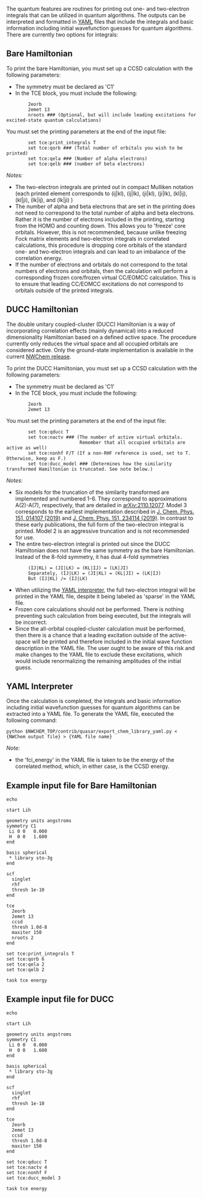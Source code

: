 The quantum features are routines for printing out one- and
two-electron integrals that can be utilized in quantum algorithms. The
outputs can be interpreted and formatted in
[YAML](https://en.wikipedia.org/wiki/YAML) files that include the
integrals and basic information including initial wavefunction guesses
for quantum algorithms. There are currently two options for integrals:

## Bare Hamiltonian

To print the bare Hamiltonian, you must set up a CCSD calculation with the following parameters:   
* The symmetry must be declared as 'C1'   
* In the TCE block, you must include the following:   
```
        2eorb
        2emet 13
        nroots ### (Optional, but will include leading excitations for excited-state quantum calculations)
```
You must set the printing parameters at the end of the input file:  
```
        set tce:print_integrals T
        set tce:qorb ### (Total number of orbitals you wish to be printed)
        set tce:qela ### (Number of alpha electrons)
        set tce:qelb ### (number of beta electrons)
```
_Notes:_  

* The two-electron integrals are printed out in compact Mulliken
notation (each printed element corresponds to (ij|kl), (ij|lk),
(ji|kl), (ji|lk), (kl|ij), (kl|ji), (lk|ij), and (lk|ji) )  
* The number
of alpha and beta electrons that are set in the printing does not need
to correspond to the total number of alpha and beta electrons. Rather
it is the number of electrons included in the printing, starting from
the HOMO and counting down. This allows you to 'freeze' core
orbitals. However, this is not recommended, because unlike freezing
Fock matrix elements and two-electron integrals in correlated
calculations, this procedure is dropping core orbitals of the standard
one- and two-electron integrals and can lead to an imbalance of the
correlation energy.  
* If the number of electrons and orbitals do not
correspond to the total numbers of electrons and orbitals, then the
calculation will perform a corresponding frozen core/frozen virtual
CC/EOMCC calculation. This is to ensure that leading CC/EOMCC
excitations do not correspond to orbitals outside of the printed
integrals.  

## DUCC Hamiltonian
The double unitary coupled-cluster (DUCC)
Hamiltonian is a way of incorporating correlation effects (mainly
dynamical) into a reduced dimensionality Hamiltonian based on a
defined active space. The procedure currently only reduces the virtual
space and all occupied orbitals are considered active. Only the
ground-state implementation is available in the current [NWChem
release](https://github.com/nwchemgit/nwchem/releases/tag/v7.0.0-release).  

To print the DUCC Hamiltonian, you must set up a CCSD calculation with the following parameters:  

* The symmetry must be declared as 'C1'  
* In the TCE block, you must include the following:  
```
        2eorb
        2emet 13
```
You must set the printing parameters at the end of the input file:  
```
        set tce:qducc T
        set tce:nactv ### (The number of active virtual orbitals. 
                           Remember that all occupied orbitals are active as well)
        set tce:nonhf F/T (If a non-RHF reference is used, set to T. Otherwise, keep as F.)
        set tce:ducc_model ### (Determines how the similarity transformed Hamiltonian is truncated. See note below.)
```
_Notes:_

* Six models for the truncation of the similarity transformed are implemented and numbered 1-6. They correspond to approximations A(2)-A(7), respectively, that are detailed in [arXiv:2110.12077](https://arxiv.org/abs/2110.12077). Model 3 corresponds to the earliest implementation described in [J. Chem. Phys. 151, 014107 (2019)](https://doi.org/10.1063/1.5094643) and [J. Chem. Phys. 151, 234114 (2019)]( https://doi.org/10.1063/1.5128103). In contrast to these early publications, the full form of the two-electron integral is printed. Model 2 is an aggressive truncation and is not recommended for use. 
* The entire two-electron integral is printed out since the DUCC Hamiltonian does not have the same symmetry as the bare Hamiltonian. Instead of the 8-fold symmetry, it has dual 4-fold symmetries    
```
        (IJ|KL) = (JI|LK) = (KL|IJ) = (LK|JI)  
        Separately, (IJ|LK) = (JI|KL) = (KL|JI) = (LK|IJ)  
        But (IJ|KL) /= (IJ|LK)    
```  
*  When utilizing the [YAML interpreter](#yaml-interpreter), the full two-electron integral will be printed in the YAML file, despite it being labeled as 'sparse' in the YAML file.   
* Frozen core calculations should not be performed. There is nothing preventing such calculation from being executed, but the integrals will be incorrect.   
* Since the all-orbital coupled-cluster calculation must be performed, then there is a chance that a leading excitation outside of the active-space will be printed and therefore included in the initial wave function description in the YAML file. The user ought to be aware of this risk and make changes to the YAML file to exclude these excitations, which would include renormalizing the remaining amplitudes of the initial guess.  

## YAML Interpreter
Once the calculation is completed, the integrals and basic information including initial wavefunction guesses for quantum algorithms can be extracted into a YAML file. To generate the YAML file, executed the following command:
```
python $NWCHEM_TOP/contrib/quasar/export_chem_library_yaml.py < {NWChem output file} > {YAML file name}
```
_Note:_
* the 'fci_energy' in the YAML file is taken to be the energy of the correlated method, which, in either case, is the CCSD energy.


## Example input file for Bare Hamiltonian

```
echo

start Lih

geometry units angstroms
symmetry C1
 Li 0 0   0.000
 H  0 0   1.600
end

basis spherical
 * library sto-3g
end

scf
  singlet
  rhf
  thresh 1e-10
end

tce
  2eorb
  2emet 13
  ccsd
  thresh 1.0d-8
  maxiter 150
  nroots 2
end

set tce:print_integrals T
set tce:qorb 6
set tce:qela 2
set tce:qelb 2

task tce energy
```

## Example input file for DUCC
```
echo

start Lih

geometry units angstroms
symmetry C1
 Li 0 0   0.000
 H  0 0   1.600
end

basis spherical
 * library sto-3g
end

scf
  singlet
  rhf
  thresh 1e-10
end

tce
  2eorb
  2emet 13
  ccsd
  thresh 1.0d-8
  maxiter 150
end

set tce:qducc T
set tce:nactv 4
set tce:nonhf F
set tce:ducc_model 3

task tce energy
```

